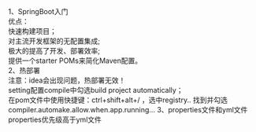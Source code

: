 1、SpringBoot入门<br>
优点：<br>
快速构建项目；<br>
对主流开发框架的无配置集成;<br>
极大的提高了开发、部署效率;<br>
提供一个starter POMs来简化Maven配置。<br>
2、热部署 <br>
    注意：idea会出现问题，热部署无效！<br>
    setting配置compile中勾选build project automatically；<br>
    在pom文件中使用快捷键：ctrl+shift+alt+/ ，选中registry..
    找到并勾选compiler.automake.allow.when.app.running...
3、properties文件和yml文件
    properties优先级高于yml文件    
 
